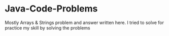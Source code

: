 # Java-Code-Problems
Mostly Arrays &amp; Strings problem and answer written here. I tried to solve for practice my skill by solving the problems

